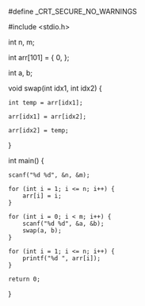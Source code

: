 #define _CRT_SECURE_NO_WARNINGS

#include <stdio.h>

int n, m;

int arr[101] = { 0, };

int a, b;

void swap(int idx1, int idx2) {

    int temp = arr[idx1];
    
    arr[idx1] = arr[idx2];
    
    arr[idx2] = temp;
}


int main() {

    scanf("%d %d", &n, &m);

    for (int i = 1; i <= n; i++) {
        arr[i] = i;
    }

    for (int i = 0; i < m; i++) {
        scanf("%d %d", &a, &b);
        swap(a, b);
    }

    for (int i = 1; i <= n; i++) {
        printf("%d ", arr[i]);
    }

    return 0;
}
